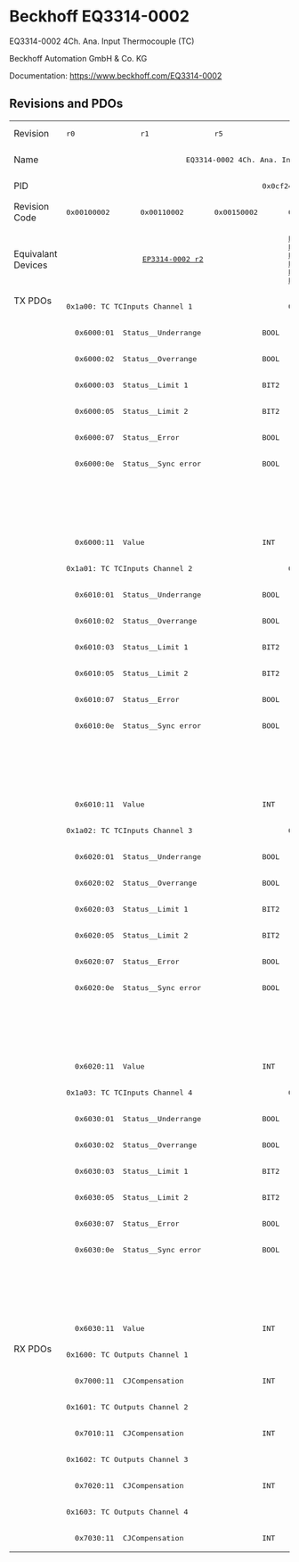 # Beckhoff EQ3314-0002

EQ3314-0002 4Ch. Ana. Input Thermocouple (TC)

Beckhoff Automation GmbH & Co. KG

Documentation: <a href="https://www.beckhoff.com/EQ3314-0002">https://www.beckhoff.com/EQ3314-0002</a>

## Revisions and PDOs
<table>
<tr >
<td class="first">Revision</td>
<td ><pre>r0</pre></td>
<td ><pre>r1</pre></td>
<td ><pre>r5</pre></td>
<td ><pre>r6</pre></td>
</tr>
<tr >
<td class="first">Name</td>
<td  colspan=4 align="center"><pre>EQ3314-0002 4Ch. Ana. Input Thermocouple (TC)</pre></td>
</tr>
<tr >
<td class="first">PID</td>
<td  colspan=4 align="center"><pre>0x0cf24452</pre></td>
</tr>
<tr >
<td class="first">Revision Code</td>
<td ><pre>0x00100002</pre></td>
<td ><pre>0x00110002</pre></td>
<td ><pre>0x00150002</pre></td>
<td ><pre>0x00160002</pre></td>
</tr>
<tr >
<td class="first">Equivalant Devices</td>
<td  colspan=3 align="center"><pre><a href="EP3314-0002">EP3314-0002 r2</a></pre></td>
<td ><pre><a href="EP3314-0002">EP3314-0002 r3</a><br/><a href="EP3314-0002">EP3314-0002 r4</a><br/><a href="EP3314-0002">EP3314-0002 r5</a><br/><a href="EPP3314-0002">EPP3314-0002 r0</a><br/><a href="EPP3314-0002">EPP3314-0002 r1</a><br/><a href="EPP3314-0002">EPP3314-0002 r2</a></pre></td>
</tr>
<tr class="txpdo pdosection">
<td class="first" rowspan=40 valign=top>TX PDOs</td>
<td colspan=3 align="left"><pre>0x1a00: TC TCInputs Channel 1</pre></td>
<td><pre>0x1a00: TC Inputs Channel 1</pre></td>
<td></td>
</tr>
<tr class="txpdo">
<td  colspan=4 align="left"><pre>  0x6000:01  Status__Underrange              BOOL</pre></td>
</tr>
<tr class="txpdo">
<td  colspan=4 align="left"><pre>  0x6000:02  Status__Overrange               BOOL</pre></td>
</tr>
<tr class="txpdo">
<td  colspan=4 align="left"><pre>  0x6000:03  Status__Limit 1                 BIT2</pre></td>
</tr>
<tr class="txpdo">
<td  colspan=4 align="left"><pre>  0x6000:05  Status__Limit 2                 BIT2</pre></td>
</tr>
<tr class="txpdo">
<td  colspan=4 align="left"><pre>  0x6000:07  Status__Error                   BOOL</pre></td>
</tr>
<tr class="txpdo">
<td  colspan=3 align="left"><pre>  0x6000:0e  Status__Sync error              BOOL</pre></td>
<td ></td>
</tr>
<tr class="txpdo">
<td  colspan=3 align="left"></td>
<td ><pre>  0x6000:0f  Status__TxPDO State             BOOL</pre></td>
</tr>
<tr class="txpdo">
<td  colspan=3 align="left"></td>
<td ><pre>  0x6000:10  Status__TxPDO Toggle            BOOL</pre></td>
</tr>
<tr class="txpdo">
<td  colspan=4 align="left"><pre>  0x6000:11  Value                           INT</pre></td>
</tr>
<tr class="txpdo pdosection">
<td  colspan=3 align="left"><pre>0x1a01: TC TCInputs Channel 2</pre></td>
<td ><pre>0x1a01: TC Inputs Channel 2</pre></td>
</tr>
<tr class="txpdo">
<td  colspan=4 align="left"><pre>  0x6010:01  Status__Underrange              BOOL</pre></td>
</tr>
<tr class="txpdo">
<td  colspan=4 align="left"><pre>  0x6010:02  Status__Overrange               BOOL</pre></td>
</tr>
<tr class="txpdo">
<td  colspan=4 align="left"><pre>  0x6010:03  Status__Limit 1                 BIT2</pre></td>
</tr>
<tr class="txpdo">
<td  colspan=4 align="left"><pre>  0x6010:05  Status__Limit 2                 BIT2</pre></td>
</tr>
<tr class="txpdo">
<td  colspan=4 align="left"><pre>  0x6010:07  Status__Error                   BOOL</pre></td>
</tr>
<tr class="txpdo">
<td  colspan=3 align="left"><pre>  0x6010:0e  Status__Sync error              BOOL</pre></td>
<td ></td>
</tr>
<tr class="txpdo">
<td  colspan=3 align="left"></td>
<td ><pre>  0x6010:0f  Status__TxPDO State             BOOL</pre></td>
</tr>
<tr class="txpdo">
<td  colspan=3 align="left"></td>
<td ><pre>  0x6010:10  Status__TxPDO Toggle            BOOL</pre></td>
</tr>
<tr class="txpdo">
<td  colspan=4 align="left"><pre>  0x6010:11  Value                           INT</pre></td>
</tr>
<tr class="txpdo pdosection">
<td  colspan=3 align="left"><pre>0x1a02: TC TCInputs Channel 3</pre></td>
<td ><pre>0x1a02: TC Inputs Channel 3</pre></td>
</tr>
<tr class="txpdo">
<td  colspan=4 align="left"><pre>  0x6020:01  Status__Underrange              BOOL</pre></td>
</tr>
<tr class="txpdo">
<td  colspan=4 align="left"><pre>  0x6020:02  Status__Overrange               BOOL</pre></td>
</tr>
<tr class="txpdo">
<td  colspan=4 align="left"><pre>  0x6020:03  Status__Limit 1                 BIT2</pre></td>
</tr>
<tr class="txpdo">
<td  colspan=4 align="left"><pre>  0x6020:05  Status__Limit 2                 BIT2</pre></td>
</tr>
<tr class="txpdo">
<td  colspan=4 align="left"><pre>  0x6020:07  Status__Error                   BOOL</pre></td>
</tr>
<tr class="txpdo">
<td  colspan=3 align="left"><pre>  0x6020:0e  Status__Sync error              BOOL</pre></td>
<td ></td>
</tr>
<tr class="txpdo">
<td  colspan=3 align="left"></td>
<td ><pre>  0x6020:0f  Status__TxPDO State             BOOL</pre></td>
</tr>
<tr class="txpdo">
<td  colspan=3 align="left"></td>
<td ><pre>  0x6020:10  Status__TxPDO Toggle            BOOL</pre></td>
</tr>
<tr class="txpdo">
<td  colspan=4 align="left"><pre>  0x6020:11  Value                           INT</pre></td>
</tr>
<tr class="txpdo pdosection">
<td  colspan=3 align="left"><pre>0x1a03: TC TCInputs Channel 4</pre></td>
<td ><pre>0x1a03: TC Inputs Channel 4</pre></td>
</tr>
<tr class="txpdo">
<td  colspan=4 align="left"><pre>  0x6030:01  Status__Underrange              BOOL</pre></td>
</tr>
<tr class="txpdo">
<td  colspan=4 align="left"><pre>  0x6030:02  Status__Overrange               BOOL</pre></td>
</tr>
<tr class="txpdo">
<td  colspan=4 align="left"><pre>  0x6030:03  Status__Limit 1                 BIT2</pre></td>
</tr>
<tr class="txpdo">
<td  colspan=4 align="left"><pre>  0x6030:05  Status__Limit 2                 BIT2</pre></td>
</tr>
<tr class="txpdo">
<td  colspan=4 align="left"><pre>  0x6030:07  Status__Error                   BOOL</pre></td>
</tr>
<tr class="txpdo">
<td  colspan=3 align="left"><pre>  0x6030:0e  Status__Sync error              BOOL</pre></td>
<td ></td>
</tr>
<tr class="txpdo">
<td  colspan=3 align="left"></td>
<td ><pre>  0x6030:0f  Status__TxPDO State             BOOL</pre></td>
</tr>
<tr class="txpdo">
<td  colspan=3 align="left"></td>
<td ><pre>  0x6030:10  Status__TxPDO Toggle            BOOL</pre></td>
</tr>
<tr class="txpdo">
<td  colspan=4 align="left"><pre>  0x6030:11  Value                           INT</pre></td>
</tr>
<tr class="rxpdo pdosection">
<td class="first" rowspan=8 valign=top>RX PDOs</td>
<td colspan=4 align="left"><pre>0x1600: TC Outputs Channel 1</pre></td>
<td></td>
</tr>
<tr class="rxpdo">
<td  colspan=4 align="left"><pre>  0x7000:11  CJCompensation                  INT</pre></td>
</tr>
<tr class="rxpdo pdosection">
<td  colspan=4 align="left"><pre>0x1601: TC Outputs Channel 2</pre></td>
</tr>
<tr class="rxpdo">
<td  colspan=4 align="left"><pre>  0x7010:11  CJCompensation                  INT</pre></td>
</tr>
<tr class="rxpdo pdosection">
<td  colspan=4 align="left"><pre>0x1602: TC Outputs Channel 3</pre></td>
</tr>
<tr class="rxpdo">
<td  colspan=4 align="left"><pre>  0x7020:11  CJCompensation                  INT</pre></td>
</tr>
<tr class="rxpdo pdosection">
<td  colspan=4 align="left"><pre>0x1603: TC Outputs Channel 4</pre></td>
</tr>
<tr class="rxpdo">
<td  colspan=4 align="left"><pre>  0x7030:11  CJCompensation                  INT</pre></td>
</tr>
</table>
